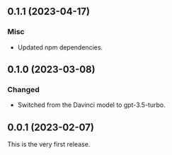 ## 0.1.1 (2023-04-17)

### Misc

- Updated npm dependencies.

## 0.1.0 (2023-03-08)

### Changed

- Switched from the Davinci model to gpt-3.5-turbo.

## 0.0.1 (2023-02-07)

This is the very first release.
